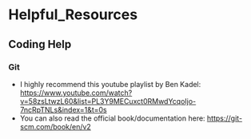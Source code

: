 # Helpful_Resources

## Coding Help

### Git
* I highly recommend this youtube playlist by Ben Kadel: https://www.youtube.com/watch?v=58zsLtwzL60&list=PL3Y9MECuxct0RMwdYcqoIjo-7ncRpTNLs&index=1&t=0s
* You can also read the official book/documentation here: https://git-scm.com/book/en/v2
